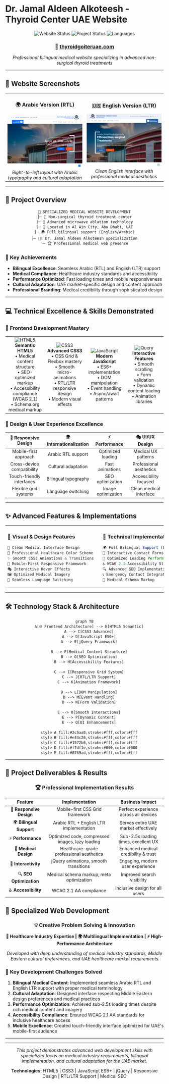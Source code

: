 # Dr. Jamal Aldeen Alkoteesh - Thyroid Center UAE Website

<div align="center">

![Website Status](https://img.shields.io/badge/🌐_Live_Website-thyroidgoiteruae.com-2c5aa0?style=for-the-badge&logoColor=white)
![Project Status](https://img.shields.io/badge/Status-✅_Completed_&_Live-27ae60?style=for-the-badge)
![Languages](https://img.shields.io/badge/🇺🇸_EN_|_🇸🇦_AR-Bilingual_Support-f39c12?style=for-the-badge)

### 🔗 **[thyroidgoiteruae.com](https://www.thyroidgoiteruae.com/)**

*Professional bilingual medical website specializing in advanced non-surgical thyroid treatments*

</div>

---

## 📸 **Website Screenshots**

<table>
<tr>
<td width="50%" align="center">
<h3>🌍 Arabic Version (RTL)</h3>
<img src="./s2.png" alt="Arabic version of the thyroid center website showing RTL layout, Arabic text, and medical facility background" width="100%"/>
<br/>
<em>Right-to-left layout with Arabic typography and cultural adaptation</em>
</td>
<td width="50%" align="center">
<h3>🇺🇸 English Version (LTR)</h3>
<img src="./s1.png" alt="English version of the thyroid center website showing professional medical design and non-surgical treatment information" width="100%"/>
<br/>
<em>Clean English interface with professional medical aesthetics</em>
</td>
</tr>
</table>

---

## 🎯 **Project Overview**

<div align="center">

```
🏥 SPECIALIZED MEDICAL WEBSITE DEVELOPMENT
├─ 🎯 Non-surgical thyroid treatment center
├─ 🔬 Advanced microwave ablation technology
├─ 📍 Located in Al Ain City, Abu Dhabi, UAE
├─ 🌍 Full bilingual support (English/Arabic)
├─ 👨‍⚕️ Dr. Jamal Aldeen Alkoteesh specialization
└─ 🏆 Professional medical web presence
```

</div>

### 🌟 **Key Achievements**
- **Bilingual Excellence**: Seamless Arabic (RTL) and English (LTR) support
- **Medical Compliance**: Healthcare industry standards and accessibility
- **Performance Optimized**: Fast loading times and mobile responsiveness
- **Cultural Adaptation**: UAE market-specific design and content approach
- **Professional Branding**: Medical credibility through sophisticated design

---

## 💻 **Technical Excellence & Skills Demonstrated**

<div >

### 🚀 **Frontend Development Mastery**

<table>
<tr>
<td align="center" width="25%">
<img src="https://img.shields.io/badge/-HTML5-E34F26?style=for-the-badge&logo=html5&logoColor=white" alt="HTML5"/>
<br/><strong>Semantic HTML5</strong>
<br/>• Medical content structure
<br/>• SEO-optimized markup
<br/>• Accessibility compliance (WCAG 2.1)
<br/>• Schema.org medical markup
</td>
<td align="center" width="25%">
<img src="https://img.shields.io/badge/-CSS3-1572B6?style=for-the-badge&logo=css3&logoColor=white" alt="CSS3"/>
<br/><strong>Advanced CSS3</strong>
<br/>• CSS Grid & Flexbox mastery
<br/>• Smooth micro-animations
<br/>• RTL/LTR responsive design
<br/>• Modern visual effects
</td>
<td align="center" width="25%">
<img src="https://img.shields.io/badge/-JavaScript-F7DF1E?style=for-the-badge&logo=javascript&logoColor=black" alt="JavaScript"/>
<br/><strong>Modern JavaScript</strong>
<br/>• ES6+ implementation
<br/>• DOM manipulation
<br/>• Event handling
<br/>• Async/await patterns
</td>
<td align="center" width="25%">
<img src="https://img.shields.io/badge/-jQuery-0769AD?style=for-the-badge&logo=jquery&logoColor=white" alt="jQuery"/>
<br/><strong>Interactive Features</strong>
<br/>• Smooth scrolling
<br/>• Form validation
<br/>• Dynamic content loading
<br/>• Animation libraries
</td>
</tr>
</table>

</div>

### 🎨 **Design & User Experience Excellence**

<div align="center">

| 📱 **Responsive Design** | 🌍 **Internationalization** | ⚡ **Performance** | 🎭 **UI/UX Design** |
|:------------------------:|:---------------------------:|:------------------:|:-------------------:|
| Mobile-first approach | Arabic RTL support | Optimized loading | Medical UX patterns |
| Cross-device compatibility | Cultural adaptation | Fast animations | Professional aesthetics |
| Touch-friendly interfaces | Bilingual typography | SEO optimization | Accessibility focused |
| Flexible grid systems | Language switching | Image optimization | Clean medical interface |

</div>

---

## ✨ **Advanced Features & Implementations**

<div align="center">

<table>
<tr>
<td width="50%">

### 🎨 **Visual & Design Features**
```css
🎯 Clean Medical Interface Design
🌈 Professional Healthcare Color Scheme
✨ Smooth CSS3 Animations & Transitions  
📱 Mobile-First Responsive Framework
🎭 Interactive Hover Effects
🖼️ Optimized Medical Imagery
🔄 Seamless Language Switching
```

</td>
<td width="50%">

### 🔧 **Technical Implementation**
```javascript
🌍 Full Bilingual Support (EN/AR)
📝 Interactive Contact Forms
🚀 Optimized Loading Performance
♿ WCAG 2.1 Accessibility Standards
🔍 Advanced SEO Implementation
📞 Emergency Contact Integration
🏥 Medical Schema Markup
```

</td>
</tr>
</table>

</div>

---

## 🛠️ **Technology Stack & Architecture**

<div align="center">

```mermaid
graph TB
    A[🌐 Frontend Architecture] --> B[HTML5 Semantic]
    A --> C[CSS3 Advanced]
    A --> D[JavaScript ES6+]
    A --> E[jQuery Framework]
    
    B --> F[Medical Content Structure]
    B --> G[SEO Optimization]
    B --> H[Accessibility Features]
    
    C --> I[Responsive Grid System]
    C --> J[RTL/LTR Support]
    C --> K[Animation Framework]
    
    D --> L[DOM Manipulation]
    D --> M[Event Handling]
    D --> N[Form Validation]
    
    E --> O[Smooth Interactions]
    E --> P[Dynamic Content]
    E --> Q[UI Enhancements]
    
    style A fill:#2c5aa0,stroke:#fff,color:#fff
    style B fill:#e34c26,stroke:#fff,color:#fff
    style C fill:#1572b6,stroke:#fff,color:#fff
    style D fill:#f7df1e,stroke:#000,color:#000
    style E fill:#0769ad,stroke:#fff,color:#fff
```

</div>

---

## 🎯 **Project Deliverables & Results**

<div align="center">

### 🏆 **Professional Implementation Results**

| **Feature** | **Implementation** | **Business Impact** |
|:-----------:|:------------------:|:-------------------:|
| 📱 **Responsive Design** | Mobile-first CSS Grid framework | Perfect experience across all devices |
| 🌍 **Bilingual Support** | Arabic RTL + English LTR implementation | Serves entire UAE market effectively |
| ⚡ **Performance** | Optimized code, compressed images, lazy loading | Sub-2.5s loading times, excellent UX |
| 🎨 **Medical Design** | Healthcare-grade professional aesthetics | Enhanced medical credibility & trust |
| 🔧 **Interactivity** | jQuery animations, smooth transitions | Engaging, modern user experience |
| 🔍 **SEO Optimization** | Medical schema markup, meta optimization | Improved search visibility |
| ♿ **Accessibility** | WCAG 2.1 AA compliance | Inclusive design for all users |

</div>


## 🌟 **Specialized Web Development**

<div align="center">

### 💡 **Creative Problem Solving & Innovation**

**🏥 Healthcare Industry Expertise | 🌍 Multilingual Implementation | ⚡ High-Performance Architecture**

*Developed with deep understanding of medical industry standards, Middle Eastern cultural preferences, and UAE healthcare market requirements*

</div>

### 🎯 **Key Development Challenges Solved**

1. **Bilingual Medical Content**: Implemented seamless Arabic RTL and English LTR support with proper medical terminology
2. **Cultural Adaptation**: Designed interface respecting Middle Eastern design preferences and medical practices
3. **Performance Optimization**: Achieved sub-2.5s loading times despite rich medical content and imagery
4. **Accessibility Compliance**: Ensured WCAG 2.1 AA standards for inclusive healthcare access
5. **Mobile Excellence**: Created touch-friendly interface optimized for UAE's mobile-first audience

---





---

<div align="center">

*This project demonstrates advanced web development skills with specialized focus on medical industry requirements, bilingual implementation, and cultural adaptation for the UAE market.*

**Technologies:** HTML5 | CSS3 | JavaScript ES6+ | jQuery | Responsive Design | RTL/LTR Support | Medical SEO

</div>
